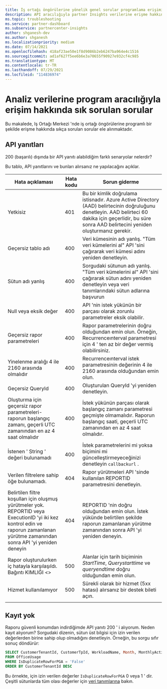 ```yaml
---
title: İş ortağı öngörülerine yönelik genel sorular programlama erişimi
description: API aracılığıyla partner Insights verilerine erişme hakkında sık sorulan soruların yanıtlarını alın.
ms.topic: troubleshooting
ms.service: partner-dashboard
ms.subservice: partnercenter-insights
author: shganesh-dev
ms.author: shganesh
ms.localizationpriority: medium
ms.date: 07/14/2021
ms.openlocfilehash: 418af23ae50e1f8d9086b2eb6247ba964e4c1516
ms.sourcegitcommit: ad1af627f5ee6b6e3a70655f90927e932cf4c985
ms.translationtype: MT
ms.contentlocale: tr-TR
ms.lasthandoff: 07/29/2021
ms.locfileid: "114836974"
---
```

# <a name="programmatic-access-of-analytics-data-common-questions"></a>Analiz verilerine program aracılığıyla erişim hakkında sık sorulan sorular

Bu makalede, Iş Ortağı Merkezi 'nde iş ortağı öngörülerine programlı bir şekilde erişme hakkında sıkça sorulan sorular ele alınmaktadır.

## <a name="api-responses"></a>API yanıtları

200 (başarılı) dışında bir API yanıtı alabildiğim farklı senaryolar nelerdir?

Bu tablo, API yanıtlarını ve bunları alırsanız ne yapılacağını açıklar.

|    Hata açıklaması     |    Hata kodu     |    Sorun giderme     |
|    ----    |    ----    |    ----    |
|    Yetkisiz     |    401     |    Bu bir kimlik doğrulama istisnadır. Azure Active Directory (AAD) belirtecinin doğruluğunu denetleyin. AAD belirteci 60 dakika için geçerlidir, bu süre sonra AAD belirtecini yeniden oluşturmanız gerekir.     |
|    Geçersiz tablo adı     |    400     |    Veri kümesinin adı yanlış. "Tüm veri kümelerini al" API 'sini çağırarak veri kümesi adını yeniden denetleyin.     |
|    Sütun adı yanlış     |    400     |    Sorgudaki sütunun adı yanlış. "Tüm veri kümelerini al" API 'sini çağırarak sütun adını yeniden denetleyin veya veri tanımlarındaki sütun adlarına başvurun    |
|    Null veya eksik değer     |    400     |    API 'nin istek yükünün bir parçası olarak zorunlu parametreler eksik olabilir.     |
|    Geçersiz rapor parametreleri     |    400     |    Rapor parametrelerinin doğru olduğundan emin olun. Örneğin, Recurrenceınterval parametresi için 4 ' ten az bir değer vermiş olabilirsiniz.     |
|    Yinelenme aralığı 4 ile 2160 arasında olmalıdır     |    400     |    Recurrenceınterval istek parametresinin değerinin 4 ile 2160 arasında olduğundan emin olun.     |
|    Geçersiz QueryId     |    400     |    Oluşturulan QueryId 'yi yeniden denetleyin.     |
|    Oluşturma için geçersiz rapor parametreleri-raporun başlangıç zamanı, geçerli UTC zamanından en az 4 saat olmalıdır     |    400     |    İstek yükünün parçası olarak başlangıç zamanı parametresi geçmişte olmamalıdır. Raporun başlangıç saati, geçerli UTC zamanından en az 4 saat olmalıdır.     |
|    İstenen ' String ' değeri bulunamadı     |    400     |    İstek parametrelerini mi yoksa biçimini mi güncelleştirmeyeceğinizi denetleyin `callbackurl` .     |
|    Verilen filtrelere sahip öğe bulunamadı.     |    404     |    Rapor yürütmeleri API 'sinde kullanılan REPORTID parametresini denetleyin.     |
|    Belirtilen filtre koşulları için oluşmuş yürütmeler yok. REPORTID veya ExecutionID 'yi iki kez kontrol edin ve raporun zamanlanan yürütme zamanından sonra API 'yi yeniden deneyin     |    404     |    REPORTID 'nin doğru olduğundan emin olun. İstek yükünde belirtilen şekilde raporun zamanlanan yürütme zamanından sonra API 'yi yeniden deneyin.     |
|    Rapor oluşturulurken iç hatayla karşılaşıldı. Bağıntı KIMLIĞI <>     |    500     |    Alanlar için tarih biçiminin *StartTime*, *Querystarttime* ve *queryendtime* doğru olduğundan emin olun.     |
|    Hizmet kullanılamıyor    |    500     |    Sürekli olarak bir hizmet (5xx hatası) alırsanız bir destek bileti açın.    |
|        |        |        |

## <a name="no-records"></a>Kayıt yok

Raporu güvenli konumdan indirdiğimde API yanıtı 200 ' i alıyorum. Neden kayıt alıyorum?
Sorgudaki dizenin, sütun üst bilgisi için izin verilen değerlerden birine sahip olup olmadığını denetleyin. Örneğin, bu sorgu sıfır sonuç döndürür:

```sql
SELECT CustomerTenantId, CustomerTpId, WorkloadName, Month, MonthlyActiveUsers 
FROM OfficeUsage 
WHERE IsDuplicateRowForPGA = 'False' 
ORDER BY CustomerTenantId DESC
```

Bu örnekte, için izin verilen değerler `IsDuplicateRowForPGA` 0 veya 1 ' dir. Çeşitli sütunlarda tüm olası değerler için [veri tanımlarına](insights-data-definitions.md) bakın.
